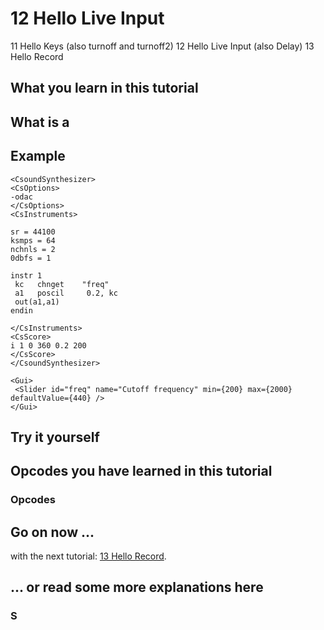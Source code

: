 # 12 Hello Live Input

11 Hello Keys (also turnoff and turnoff2)
12 Hello Live Input (also Delay)
13 Hello Record

## What you learn in this tutorial

## What is a

## Example

```csound
<CsoundSynthesizer>
<CsOptions>
-odac
</CsOptions>
<CsInstruments>

sr = 44100
ksmps = 64
nchnls = 2
0dbfs = 1

instr 1
 kc   chnget    "freq"
 a1   poscil     0.2, kc
 out(a1,a1)
endin

</CsInstruments>
<CsScore>
i 1 0 360 0.2 200
</CsScore>
</CsoundSynthesizer>

<Gui>
 <Slider id="freq" name="Cutoff frequency" min={200} max={2000} defaultValue={440} />
</Gui>
```

##

## Try it yourself

## Opcodes you have learned in this tutorial

### Opcodes

## Go on now ...

with the next tutorial: [13 Hello Record](01-GS-13.md).

## ... or read some more explanations here

### S
